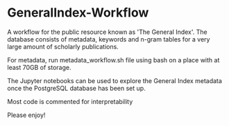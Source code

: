 # GeneralIndex-Workflow
A workflow for the public resource known as 'The General Index'. The database consists of metadata, keywords and n-gram tables for a very large amount of scholarly publications.

For metadata, run metadata_workflow.sh file using bash on a place with at least 70GB of storage.

The Jupyter notebooks can be used to explore the General Index metadata once the PostgreSQL database has been set up.

Most code is commented for interpretability

Please enjoy!
